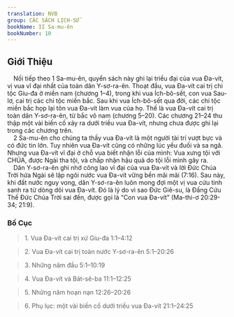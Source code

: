 ```yaml
---
translation: NVB
group: CÁC SÁCH LỊCH-SỬ
bookName: II Sa-mu-ên 
bookNumber: 10
---
```


<div class="title"><h2>Giới Thiệu </h2></div> Nối tiếp theo 1 Sa-mu-ên, quyển sách này ghi lại triều đại của vua Đa-vít, vị vua vĩ đại nhất của toàn dân Y-sơ-ra-ên. Thoạt đầu, vua Đa-vít cai trị chi tộc Giu-đa ở miền nam (chương 1–4), trong khi vua Ích-bô-sết, con vua Sau-lơ, cai trị các chi tộc miền bắc. Sau khi vua Ích-bô-sết qua đời, các chi tộc miền bắc họp lại tôn vua Đa-vít làm vua của họ. Thế là vua Đa-vít cai trị toàn dân Y-sơ-ra-ên, từ bắc vô nam (chương 5–20). Các chương 21–24 thu thập một vài biến cố xảy ra dưới triều vua Đa-vít, nhưng chưa được ghi lại trong các chương trên. <br/> 2 Sa-mu-ên cho chúng ta thấy vua Đa-vít là một người tài trí vượt bực và có đức tin lớn. Tuy nhiên vua Đa-vít cũng có những lúc yếu đuối và sa ngã. Nhưng vua Đa-vít vĩ đại ở chỗ vua biết nhận lỗi của mình: Vua xưng tội với CHÚA, được Ngài tha tội, và chấp nhận hậu quả do tội lỗi mình gây ra. <br/> Dân Y-sơ-ra-ên ghi nhớ công lao vĩ đại của vua Đa-vít và lời Đức Chúa Trời hứa Ngài sẽ lập ngôi nước vua Đa-vít vững bền mãi mãi (7:16). Sau này, khi đất nước nguy vong, dân Y-sơ-ra-ên luôn mong đợi một vị vua cứu tinh sanh ra từ dòng dõi vua Đa-vít. Đó là lý do vì sao Đức Giê-su, là Đấng Cứu Thế Đức Chúa Trời sai đến, được gọi là “Con vua Đa-vít” (Ma-thi-ơ 20:29-34; 21:9). <br/><div class="title"><h3>Bố Cục </h3></div><blockquote>1. Vua Đa-vít cai trị xứ Giu-đa 1:1–4:12</blockquote><blockquote>2. Vua Đa-vít cai trị toàn nước Y-sơ-ra-ên 5:1–20:26</blockquote><blockquote>3. Những năm đầu 5:1–10:19</blockquote><blockquote>4. Vua Đa-vít và Bát-sê-ba 11:1–12:25</blockquote><blockquote>5. Những năm hoạn nạn 12:26–20:26</blockquote><blockquote>6. Phụ lục: một vài biến cố dưới triều vua Đa-vít 21:1–24:25</blockquote>
